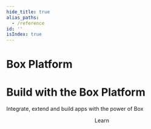 ```yaml
---
hide_title: true
alias_paths:
  - /reference
id: ''
isIndex: true
---
```


# Box Platform

<Hero>

# Build with the Box Platform

Integrate, extend and build apps with the power of Box

</Hero>

<Centered wide>

  <Header stroke centered to='/guides'>
    Learn

  </Header>
  <GuideCategories limit='8' >

</GuideCategories>

</Centered>
